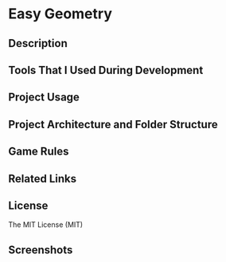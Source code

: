 # Easy Geometry

## Description

## Tools That I Used During Development

## Project Usage

## Project Architecture and Folder Structure

## Game Rules

## Related Links

## License

The MIT License (MIT)

## Screenshots
